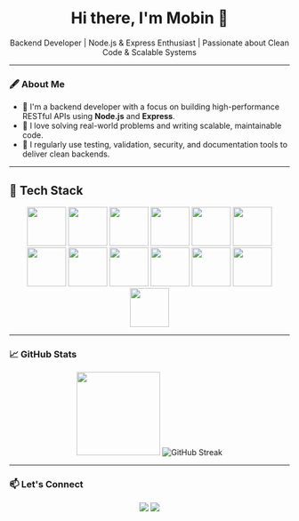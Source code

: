 <h1 align="center">Hi there, I'm Mobin 👋</h1>

<p align="center">
  Backend Developer | Node.js & Express Enthusiast | Passionate about Clean Code & Scalable Systems
</p>

---

### 🖋 About Me

- 🚀 I'm a backend developer with a focus on building high-performance RESTful APIs using **Node.js** and **Express**.
- 🎯 I love solving real-world problems and writing scalable, maintainable code.
- 🧰 I regularly use testing, validation, security, and documentation tools to deliver clean backends.

---
## 🧠 Tech Stack

<p align="center">
  <img src="https://skillicons.dev/icons?i=javascript,typescript,nodejs,express,mongodb,postgres,mysql,git,docker,postman,redis,nginx,prisma,jest,graphql,linux,githubactions,vitest" height="70" />
  <img src="https://img.shields.io/badge/JWT-000000?style=for-the-badge&logo=jsonwebtokens&logoColor=white" height="70" />
  <img src="https://img.shields.io/badge/Helmet.js-223344?style=for-the-badge" height="70" />
  <img src="https://img.shields.io/badge/CORS-000000?style=for-the-badge" height="70" />
  <img src="https://img.shields.io/badge/PM2-2B037A?style=for-the-badge" height="70" />
  <img src="https://img.shields.io/badge/NewRelic-008C99?style=for-the-badge" height="70" />
  <img src="https://img.shields.io/badge/Sentry-362D59?style=for-the-badge&logo=sentry&logoColor=white" height="70" />
  <img src="https://img.shields.io/badge/Swagger-85EA2D?style=for-the-badge&logo=swagger&logoColor=black" height="70" />
  <img src="https://img.shields.io/badge/Apollo-311C87?style=for-the-badge&logo=apollographql&logoColor=white" height="70" />
  <img src="https://img.shields.io/badge/RabbitMQ-FF6600?style=for-the-badge&logo=rabbitmq&logoColor=white" height="70" />
  <img src="https://img.shields.io/badge/Kafka-231F20?style=for-the-badge&logo=apachekafka&logoColor=white" height="70" />
  <img src="https://img.shields.io/badge/Supertest-0A0A0A?style=for-the-badge" height="70" />
  <img src="https://img.shields.io/badge/Sinon-DF674D?style=for-the-badge" height="70" />
</p>

---

### 📈 GitHub Stats

<p align="center">
  <img src="https://github-readme-stats.vercel.app/api?username=lilmobin&show_icons=true&theme=tokyonight" height="150"/>
 <img src="https://github-readme-streak-stats.herokuapp.com?user=lilmobin&theme=tokyonight" alt="GitHub Streak" />
</p>

---

### 📫 Let's Connect

<p align="center">
  <a href="mailto:mobinsd82@gmail.com"><img src="https://img.shields.io/badge/Email-D14836?style=for-the-badge&logo=gmail&logoColor=white"/></a>
  <a href="https://t.me/lilmobin"><img src="https://img.shields.io/badge/Telegram-2CA5E0?style=for-the-badge&logo=telegram&logoColor=white"/></a>
</p>
